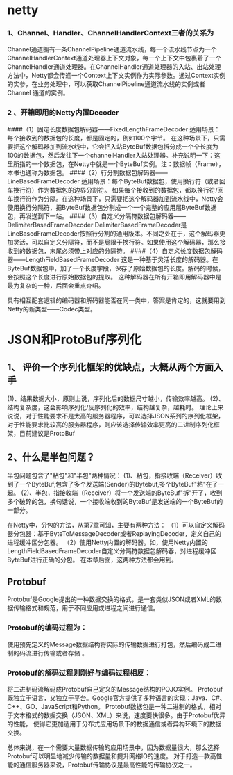 # netty

### 1、Channel、Handler、ChannelHandlerContext三者的关系为
Channel通道拥有一条ChannelPipeline通道流水线，每一个流水线节点为一个
ChannelHandlerContext通道处理器上下文对象，每一个上下文中包裹着了一个
ChannelHandler通道处理器。在ChannelHandler通道处理器的入站、出站处理
方法中，Netty都会传递一个Context上下文实例作为实际参数。通过Context实例
的实参，在业务处理中，可以获取ChannelPipeline通道流水线的实例或者Channel
通道的实例。


### 2 、开箱即用的Netty内置Decoder
 ####（1）固定长度数据包解码器——FixedLengthFrameDecoder
适用场景：每个接收到的数据包的长度，都是固定的，例如100个字节。
在这种场景下，只需要把这个解码器加到流水线中，它会把入站ByteBuf数据包拆分成一个个长度为100的数据包，然后发往下一个channelHandler入站处理器。补充说明一下：这里所指的一个数据包，在Netty中就是一个ByteBuf实例。注：数据帧（Frame），本书也通称为数据包。
####（2）行分割数据包解码器——LineBasedFrameDecoder
适用场景：每个ByteBuf数据包，使用换行符（或者回车换行符）作为数据包的边界分割符。
如果每个接收到的数据包，都以换行符/回车换行符作为分隔。在这种场景下，只需要把这个解码器加到流水线中，Netty会使用换行分隔符，把ByteBuf数据包分割成一个一个完整的应用层ByteBuf数据包，再发送到下一站。
####（3）自定义分隔符数据包解码器——DelimiterBasedFrameDecoder
DelimiterBasedFrameDecoder是LineBasedFrameDecoder按照行分割的通用版本。不同之处在于，这个解码器更加灵活，可以自定义分隔符，而不是局限于换行符。如果使用这个解码器，那么接收到的数据包，末尾必须带上对应的分隔符。
####（4）自定义长度数据包解码器——LengthFieldBasedFrameDecoder
这是一种基于灵活长度的解码器。在ByteBuf数据包中，加了一个长度字段，保存了原始数据包的长度。解码的时候，会按照这个长度进行原始数据包的提取。
这种解码器在所有开箱即用解码器中是最为复杂的一种，后面会重点介绍。


具有相互配套逻辑的编码器和解码器能否在同一类中，答案是肯定的，这就要用到Netty的新类型——Codec类型。


# JSON和ProtoBuf序列化
## 1、 评价一个序列化框架的优缺点，大概从两个方面入手
(1)、结果数据大小，原则上说，序列化后的数据尺寸越小，传输效率越高。
(2)、结构复杂度，这会影响序列化/反序列化的效率，结构越复杂，越耗时。
理论上来说说，对于性能要求不是太高的服务器程序，可以选择JSON系列的序列化框架，对于性能要求比较高的服务器程序，则应该选择传输效率更高的二进制序列化框架，目前建议是ProtoBuf

## 2、什么是半包问题？
半包问题包含了"粘包"和"半包"两种情况：
(1)、粘包，指接收端（Receiver）收到了一个ByteBuf,包含了多个发送端(Sender)的Bytebuf,多个ByteBuf"粘"在了一起。
(2)、半包，指接收端（Receiver）将一个发送端的ByteBuf"拆"开了，收到多个破碎的包，换句话说，一个接收端收到的ByteBuf是发送端的一个ByteBuf的一部分。

在Netty中，分包的方法，从第7章可知，主要有两种方法：
（1）可以自定义解码器分包器：基于ByteToMessageDecoder或者ReplayingDecoder，定义自己的进程缓冲区分包器。
（2）使用Netty内置的解码器。如，使用Netty内置的LengthFieldBasedFrameDecoder自定义分隔符数据包解码器，对进程缓冲区ByteBuf进行正确的分包。
在本章后面，这两种方法都会用到。


## Protobuf
Protobuf是Google提出的一种数据交换的格式，是一套类似JSON或者XML的数据传输格式和规范，用于不同应用或进程之间进行通信。
### Protobuf的编码过程为：
使用预先定义的Message数据结构将实际的传输数据进行打包，然后编码成二进制的码流进行传输或者存储 。
### Protobuf的解码过程则刚好与编码过程相反：
将二进制码流解码成Protobuf自己定义的Message结构的POJO实例。
Protobuf既独立于语言，又独立于平台。Google官方提供了多种语言的实现：Java、C#、C++、GO、JavaScript和Python。
Protobuf数据包是一种二进制的格式，相对于文本格式的数据交换（JSON、XML）来说，速度要快很多。由于Protobuf优异的性能，
使得它更加适用于分布式应用场景下的数据通信或者异构环境下的数据交换。

总体来说，在一个需要大量数据传输的应用场景中，因为数据量很大，那么选择Protobuf可以明显地减少传输的数据量和提升网络IO的速度。
对于打造一款高性能的通信服务器来说，Protobuf传输协议是最高性能的传输协议之一。